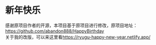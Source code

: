# 新年快乐
感谢原项目作者的开源，本项目基于原项目进行修改，原项目地址：<https://github.com/abandon888/HappyBirthday>
</br>
关于我的改版，可以来这里看<https://ryugu-happy-new-year.netlify.app/>
